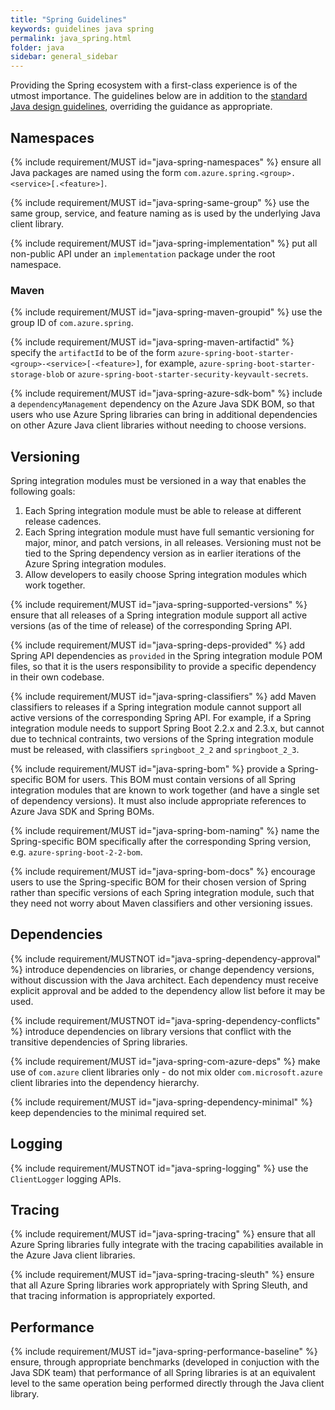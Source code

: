 ```yaml
---
title: "Spring Guidelines"
keywords: guidelines java spring
permalink: java_spring.html
folder: java
sidebar: general_sidebar
---
```


Providing the Spring ecosystem with a first-class experience is of the utmost importance. The guidelines below are in addition to the [standard Java design guidelines](https://azure.github.io/azure-sdk/java_introduction.html), overriding the guidance as appropriate.

## Namespaces

{% include requirement/MUST id="java-spring-namespaces" %} ensure all Java packages are named using the form `com.azure.spring.<group>.<service>[.<feature>]`.

{% include requirement/MUST id="java-spring-same-group" %} use the same group, service, and feature naming as is used by the underlying Java client library.

{% include requirement/MUST id="java-spring-implementation" %} put all non-public API under an `implementation` package under the root namespace.

### Maven

{% include requirement/MUST id="java-spring-maven-groupid" %} use the group ID of `com.azure.spring`.

{% include requirement/MUST id="java-spring-maven-artifactid" %} specify the `artifactId` to be of the form `azure-spring-boot-starter-<group>-<service>[-<feature>]`, for example, `azure-spring-boot-starter-storage-blob` or `azure-spring-boot-starter-security-keyvault-secrets`.

{% include requirement/MUST id="java-spring-azure-sdk-bom" %} include a `dependencyManagement` dependency on the Azure Java SDK BOM, so that users who use Azure Spring libraries can bring in additional dependencies on other Azure Java client libraries without needing to choose versions.

## Versioning

Spring integration modules must be versioned in a way that enables the following goals:

1. Each Spring integration module must be able to release at different release cadences.
2. Each Spring integration module must have full semantic versioning for major, minor, and patch versions, in all releases. Versioning must not be tied to the Spring dependency version as in earlier iterations of the Azure Spring integration modules.
3. Allow developers to easily choose Spring integration modules which work together.

{% include requirement/MUST id="java-spring-supported-versions" %} ensure that all releases of a Spring integration module support all active versions (as of the time of release) of the corresponding Spring API.

{% include requirement/MUST id="java-spring-deps-provided" %} add Spring API dependencies as `provided` in the Spring integration module POM files, so that it is the users responsibility to provide a specific dependency in their own codebase.

{% include requirement/MUST id="java-spring-classifiers" %} add Maven classifiers to releases if a Spring integration module cannot support all active versions of the corresponding Spring API. For example, if a Spring integration module needs to support Spring Boot 2.2.x and 2.3.x, but cannot due to technical contraints, two versions of the Spring integration module must be released, with classifiers `springboot_2_2` and `springboot_2_3`.

{% include requirement/MUST id="java-spring-bom" %} provide a Spring-specific BOM for users. This BOM must contain versions of all Spring integration modules that are known to work together (and have a single set of dependency versions). It must also include appropriate references to Azure Java SDK and Spring BOMs.

{% include requirement/MUST id="java-spring-bom-naming" %} name the Spring-specific BOM specifically after the corresponding Spring version, e.g. `azure-spring-boot-2-2-bom`.

{% include requirement/MUST id="java-spring-bom-docs" %} encourage users to use the Spring-specific BOM for their chosen version of Spring rather than specific versions of each Spring integration module, such that they need not worry about Maven classifiers and other versioning issues.

## Dependencies

{% include requirement/MUSTNOT id="java-spring-dependency-approval" %} introduce dependencies on libraries, or change dependency versions, without discussion with the Java architect. Each dependency must receive explicit approval and be added to the dependency allow list before it may be used.

{% include requirement/MUSTNOT id="java-spring-dependency-conflicts" %} introduce dependencies on library versions that conflict with the transitive dependencies of Spring libraries.

{% include requirement/MUST id="java-spring-com-azure-deps" %} make use of `com.azure` client libraries only - do not mix older `com.microsoft.azure` client libraries into the dependency hierarchy.

{% include requirement/MUST id="java-spring-dependency-minimal" %} keep dependencies to the minimal required set.

## Logging

{% include requirement/MUSTNOT id="java-spring-logging" %} use the `ClientLogger` logging APIs.

## Tracing

{% include requirement/MUST id="java-spring-tracing" %} ensure that all Azure Spring libraries fully integrate with the tracing capabilities available in the Azure Java client libraries.

{% include requirement/MUST id="java-spring-tracing-sleuth" %} ensure that all Azure Spring libraries work appropriately with Spring Sleuth, and that tracing information is appropriately exported.

## Performance

{% include requirement/MUST id="java-spring-performance-baseline" %} ensure, through appropriate benchmarks (developed in conjuction with the Java SDK team) that performance of all Spring libraries is at an equivalent level to the same operation being performed directly through the Java client library.
